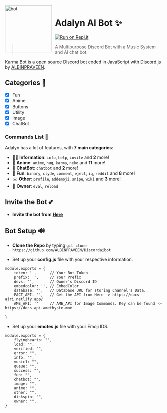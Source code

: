 <img width="150" height="150" align="left" style="float: left; margin: 0 10px 0 0;" alt="bot" src="https://images.hdqwalls.com/wallpapers/neon-bot-ck.jpg?size=1024"> 

# Adalyn AI Bot ✨

[![Run on Repl.it](https://camo.githubusercontent.com/be032494a233efc9001dcbe3cae8f87bf0db036b8c18696b612b9988c694e051/68747470733a2f2f7265706c2e69742f62616467652f6769746875622f44656c7461436f646572722f4b61726d61426f74)](https://replit.com/@ALBINPRAVEEN1/kochumutaalili-working-bot)

>  A Multipurpose Discord Bot with a Music System and AI chat bot.

Karma Bot is a open source Discord bot coded in JavaScript with [Discord.js](https://discord.js.org) by [ALBINPRAVEEN](https://github.com/ALBINPRAVEEN).  

## Categories 📑
- [x] Fun
- [x] Anime
- [x] Buttons
- [x] Utility
- [X] Image
- [X] ChatBot

### Commands List 💫 

Adalyn has a lot of features, with **7 main categories**:

*   👩‍💼 **Information**: `info`, `help`, `invite` and **2** more! 
*   🚓 **Anime**: `anime`, `hug`, `karma`, `neko` and **11** more! 
*   🤖 **ChatBot**: `chatbot` and **2** more! 
*   👻 **Fun**: `binary`, `clyde`, `comment`, `eject`, `iq`, `reddit` and **8** more!
*   ✉️ **Other**: `profile`, `addemoji`, `snipe`, `wiki` and **3** more!
*   👑 **Owner**: `eval`, `reload`

## Invite the Bot 💕
* **Invite the bot from**  **[Here](https://discord.com/api/oauth2/authorize?client_id=882156367778021387&permissions=8&scope=bot)**


## Bot Setup  🔊
* **Clone the Repo** by typing ``git clone https://github.com/ALBINPRAVEEN/Discordaibot``

* Set up your **config.js** file with your respective information.
```
module.exports = {
    token: '',      // Your Bot Token
    prefix: '',     // Your Prefix
    devs: '',       // Owner's Discord ID
    embedcolor: '', // EmbedColor
    database: '',   // Database URL for storing Channel's Data.
    FACT_API: '',   // Get the API from Here -> https://docs-airi.netlify.app/
    AME_API: ''     // AME_API for Image Commands. Key can be found -> https://docs.api.amethyste.moe

}
```
* Set up your **emotes.js** file with your Emoji IDS.
```
module.exports = {
    flyinghearts: "",
    load: "",
    verified: "",
    error: "",
    info: "",
    music1: "",
    queue: "",
    success: "",
    fun: "",
    chatbot: "",
    image: "",
    anime: "",
    other: "",
    diskspin: "",
    owner: "",
}
```
